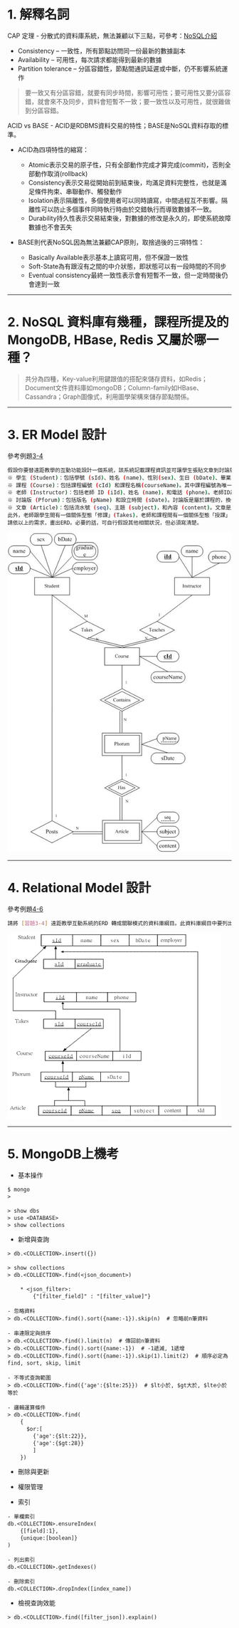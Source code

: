 # 1. 解釋名詞
CAP 定理 - 分散式的資料庫系統，無法兼顧以下三點，可參考：[NoSQL介紹](http://garyliutw.blogspot.com/2014/05/mongodb-nosql.html)

* Consistency – 一致性，所有節點訪問同一份最新的數據副本
* Availability – 可用性，每次請求都能得到最新的數據
* Partition tolerance – 分區容錯性，節點間通訊延遲或中斷，仍不影響系統運作

>要一致又有分區容錯，就要有同步時間，影響可用性；要可用性又要分區容錯，就會來不及同步，資料會短暫不一致；要一致性以及可用性，就很難做到分區容錯。

ACID vs BASE - ACID是RDBMS資料交易的特性；BASE是NoSQL資料存取的標準。
* ACID為四項特性的縮寫：
    * Atomic表示交易的原子性，只有全部動作完成才算完成(commit)，否則全部動作取消(rollback)
    * Consistency表示交易從開始前到結束後，均滿足資料完整性，也就是滿足條件拘束、串聯動作、觸發動作
    * Isolation表示隔離性，多個使用者可以同時讀寫，中間過程互不影響。隔離性可以防止多個事件同時執行時由於交錯執行而導致數據不一致。
    * Durability持久性表示交易結束後，對數據的修改是永久的，即使系統故障數據也不會丟失

* BASE則代表NoSQL因為無法兼顧CAP原則，取捨過後的三項特性：
    * Basically Available表示基本上讀寫可用，但不保證一致性
    * Soft-State為有跟沒有之間的中介狀態，即狀態可以有一段時間的不同步
    * Eventual consistency最終一致性表示會有短暫不一致，但一定時間後仍會達到一致
***
# 2. NoSQL 資料庫有幾種，課程所提及的 MongoDB, HBase, Redis 又屬於哪一種？
>共分為四種，Key-value利用鍵跟值的搭配來儲存資料，如Redis；Document文件資料庫如mongoDB；Column-family如HBase、Cassandra；Graph圖像式，利用圖學架構來儲存節點關係。
***

# 3. ER Model 設計
參考例題[3-4](https://0rz.tw/iDQj5)
```sh
假設你要替遠距教學的互動功能設計一個系統，該系統記載課程資訊並可讓學生張貼文章到討論版。具體說來，該系統的資料需求如下：
※ 學生 (Student)：包括學號 (sId)、姓名 (name)、性別(sex)、生日 (bDate)、畢業學校 (graduate)、和公司 (employer)。其中畢業學校可能有多個。學號為唯一。
※ 課程 (Course)：包括課程編號 (cId) 和課程名稱(courseName)。其中課程編號為唯一。
※ 老師 (Instructor)：包括老師 ID (iId)、姓名 (name)，和電話 (phone)。老師ID為唯一。
※ 討論版 (Pforum)：包括版名 (pName) 和設立時間 (sDate)。討論版是屬於課程的，換句話說，某一課程的各討論版之版名必定不同。
※ 文章 (Article)：包括流水號 (seq)、主題 (subject)，和內容 (content)。文章是屬於討論版的，換句話說，某一討論版的各文章之流水號必定不同。
此外，老師跟學生間有一個關係型態「修課」(Takes)，老師和課程間有一個關係型態「授課」(Teaches)，學生和文章間有一個關係型態「貼」 (Posts)。請注意我們只需描述現時的資料，不需描述歷史的資料，所以一門課只有一位老師教。
請依以上的需求，畫出ERD。必要的話，可自行假設其他相關狀況，但必須寫清楚。
```
![3-4](https://raw.githubusercontent.com/Walilei/Data-Modeling/master/3-4.jpg)
***

# 4. Relational Model 設計
參考例題[4-6](https://0rz.tw/ldeQb)
```sh
請將 [習題3-4] 遠距教學互動系統的ERD 轉成關聯模式的資料庫綱目。此資料庫綱目中要列出每一關聯綱目的屬性名稱、主鍵及外部鍵。 (主鍵以底線表示，外部鍵可用箭頭表示所對應的主鍵。)
```
![4-6](https://raw.githubusercontent.com/Walilei/Data-Modeling/master/4-6.gif)
***

# 5. MongoDB上機考
* 基本操作

```
$ mongo
>

> show dbs
> use <DATABASE>
> show collections
```

* 新增與查詢

```
> db.<COLLECTION>.insert({})

> show collections
> db.<COLLECTION>.find(<json_document>)
    
    * <json_filter>:
        {"[filter_field]" : "[filter_value]"}

- 忽略資料
> db.<COLLECTION>.find().sort({name:-1}).skip(n)  # 忽略前n筆資料

- 串連限定與排序
> db.<COLLECTION>.find().limit(n)  # 傳回前n筆資料
> db.<COLLECTION>.find().sort({name:-1})  # -1遞減, 1遞增
> db.<COLLECTION>.find().sort({name:-1}).skip(1).limit(2)  # 順序必定為find, sort, skip, limit

- 不等式查詢範圍
> db.<COLLECTION>.find({'age':{$lte:25}})  # $lt小於, $gt大於, $lte小於等於

- 邏輯運算條件
> db.<COLLECTION>.find(
    {
      $or:[
        {'age':{$lt:22}},
        {'age':{$gt:28}}
        ]
    })

```

* 刪除與更新
* 權限管理

* 索引

```
- 單欄索引
db.<COLLECTION>.ensureIndex(
    {[field]:1},
    {unique:[boolean]}
)

- 列出索引
db.<COLLECTION>.getIndexes()

- 刪除索引
db.<COLLECTION>.dropIndex([index_name])

```

* 檢視查詢效能

```
> db.<COLLECTION>.find([filter_json]).explain()
```
